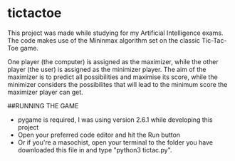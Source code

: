 # tictactoe

This project was made while studying for my Artificial Intelligence exams. The code makes use of the Mininmax algorithm set on the classic Tic-Tac-Toe game. 

One player (the computer) is assigned as the maximizer, while the other player (the user) is assigned as the minimizer player. The aim of the maximizer is to predict all possibilities and maximise its score, while the minimizer considers the possibilites that will lead to the minimum score the maximizer player can get. 

##RUNNING THE GAME
- pygame is required, I was using version 2.6.1 while developing this project
- Open your preferred code editor and hit the Run button
- Or if you're a masochist, open your terminal to the folder you have downloaded this file in and type "python3 tictac.py".
